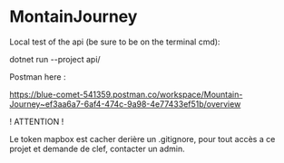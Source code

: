 # MontainJourney

Local test of the api (be sure to be on the terminal cmd): 

dotnet run --project api/


Postman here :

https://blue-comet-541359.postman.co/workspace/Mountain-Journey~ef3aa6a7-6af4-474c-9a98-4e77433ef51b/overview








! ATTENTION !

Le token mapbox est cacher derière un .gitignore, pour tout accès a ce projet et demande de clef, contacter un admin.